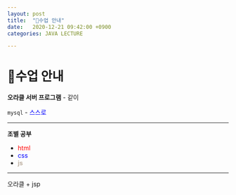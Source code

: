 ```yaml
---
layout: post
title:  "📜수업 안내"
date:   2020-12-21 09:42:00 +0900
categories: JAVA LECTURE

---
```


# 📜수업 안내

**오라클 서버 프로그램** - 같이

`mysql` - <span style="color:blue">스스로</span>

----

**조별 공부**

- <span style="color:red">html</span> 
- <span style="color:blue">css</span>
-  <span style="color:#BFB1A3">**js**</span>



----



오라클 + jsp 

